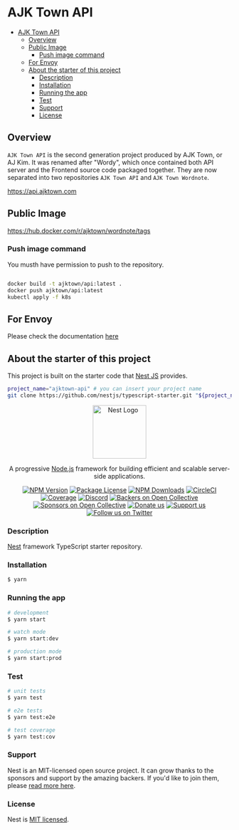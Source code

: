 # AJK Town API

<!-- TOC -->

- [AJK Town API](#ajk-town-api)
  - [Overview](#overview)
  - [Public Image](#public-image)
    - [Push image command](#push-image-command)
  - [For Envoy](#for-envoy)
  - [About the starter of this project](#about-the-starter-of-this-project)
    - [Description](#description)
    - [Installation](#installation)
    - [Running the app](#running-the-app)
    - [Test](#test)
    - [Support](#support)
    - [License](#license)

<!-- /TOC -->

## Overview

`AJK Town API` is the second generation project produced by AJK Town, or AJ Kim. It was renamed after "Wordy", which once contained both API server and the Frontend source code packaged together. They are now separated into two repositories `AJK Town API` and `AJK Town Wordnote`.

https://api.ajktown.com

## Public Image

https://hub.docker.com/r/ajktown/wordnote/tags

### Push image command
You musth have permission to push to the repository.
```sh

docker build -t ajktown/api:latest .
docker push ajktown/api:latest
kubectl apply -f k8s

```

## For Envoy

Please check the documentation [here](https://github.com/ajktown/docs/blob/main/prepare-envoy.md)

## About the starter of this project

This project is built on the starter code that [Nest JS](https://docs.nestjs.com/) provides.

```sh
project_name="ajktown-api" # you can insert your project name
git clone https://github.com/nestjs/typescript-starter.git "${project_name}"
```


<p align="center">
  <a href="http://nestjs.com/" target="blank"><img src="https://nestjs.com/img/logo-small.svg" width="120" alt="Nest Logo" /></a>
</p>

[circleci-image]: https://img.shields.io/circleci/build/github/nestjs/nest/master?token=abc123def456
[circleci-url]: https://circleci.com/gh/nestjs/nest
  
  <p align="center">A progressive <a href="http://nodejs.org" target="_blank">Node.js</a> framework for building efficient and scalable server-side applications.</p>
    <p align="center">
<a href="https://www.npmjs.com/~nestjscore" target="_blank"><img src="https://img.shields.io/npm/v/@nestjs/core.svg" alt="NPM Version" /></a>
<a href="https://www.npmjs.com/~nestjscore" target="_blank"><img src="https://img.shields.io/npm/l/@nestjs/core.svg" alt="Package License" /></a>
<a href="https://www.npmjs.com/~nestjscore" target="_blank"><img src="https://img.shields.io/npm/dm/@nestjs/common.svg" alt="NPM Downloads" /></a>
<a href="https://circleci.com/gh/nestjs/nest" target="_blank"><img src="https://img.shields.io/circleci/build/github/nestjs/nest/master" alt="CircleCI" /></a>
<a href="https://coveralls.io/github/nestjs/nest?branch=master" target="_blank"><img src="https://coveralls.io/repos/github/nestjs/nest/badge.svg?branch=master#9" alt="Coverage" /></a>
<a href="https://discord.gg/G7Qnnhy" target="_blank"><img src="https://img.shields.io/badge/discord-online-brightgreen.svg" alt="Discord"/></a>
<a href="https://opencollective.com/nest#backer" target="_blank"><img src="https://opencollective.com/nest/backers/badge.svg" alt="Backers on Open Collective" /></a>
<a href="https://opencollective.com/nest#sponsor" target="_blank"><img src="https://opencollective.com/nest/sponsors/badge.svg" alt="Sponsors on Open Collective" /></a>
  <a href="https://paypal.me/kamilmysliwiec" target="_blank"><img src="https://img.shields.io/badge/Donate-PayPal-ff3f59.svg" alt="Donate us"/></a>
    <a href="https://opencollective.com/nest#sponsor"  target="_blank"><img src="https://img.shields.io/badge/Support%20us-Open%20Collective-41B883.svg" alt="Support us"></a>
  <a href="https://twitter.com/nestframework" target="_blank"><img src="https://img.shields.io/twitter/follow/nestframework.svg?style=social&label=Follow" alt="Follow us on Twitter"></a>
</p>
  <!--[![Backers on Open Collective](https://opencollective.com/nest/backers/badge.svg)](https://opencollective.com/nest#backer)
  [![Sponsors on Open Collective](https://opencollective.com/nest/sponsors/badge.svg)](https://opencollective.com/nest#sponsor)-->

### Description

[Nest](https://github.com/nestjs/nest) framework TypeScript starter repository.

### Installation

```bash
$ yarn
```

### Running the app

```bash
# development
$ yarn start

# watch mode
$ yarn start:dev

# production mode
$ yarn start:prod
```

### Test

```bash
# unit tests
$ yarn test

# e2e tests
$ yarn test:e2e

# test coverage
$ yarn test:cov
```

### Support

Nest is an MIT-licensed open source project. It can grow thanks to the sponsors and support by the amazing backers. If you'd like to join them, please [read more here](https://docs.nestjs.com/support).

### License

  Nest is [MIT licensed](https://github.com/nestjs/nest/blob/master/LICENSE).
